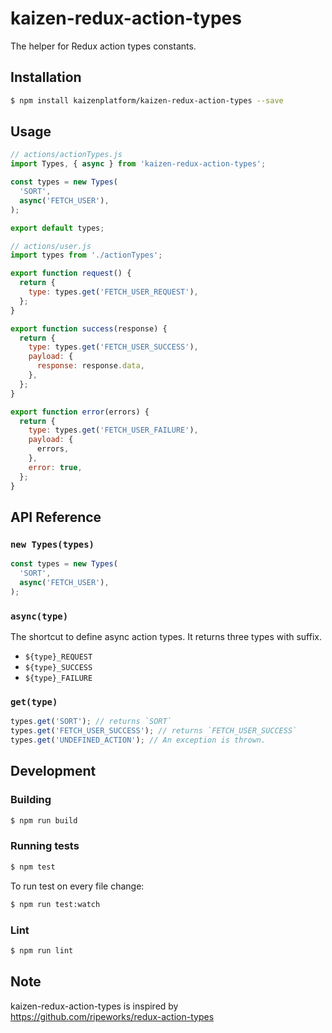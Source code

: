 # kaizen-redux-action-types

The helper for Redux action types constants.

## Installation

```sh
$ npm install kaizenplatform/kaizen-redux-action-types --save
```

## Usage

```js
// actions/actionTypes.js
import Types, { async } from 'kaizen-redux-action-types';

const types = new Types(
  'SORT',
  async('FETCH_USER'),
);

export default types;
```

```js
// actions/user.js
import types from './actionTypes';

export function request() {
  return {
    type: types.get('FETCH_USER_REQUEST'),
  };
}

export function success(response) {
  return {
    type: types.get('FETCH_USER_SUCCESS'),
    payload: {
      response: response.data,
    },
  };
}

export function error(errors) {
  return {
    type: types.get('FETCH_USER_FAILURE'),
    payload: {
      errors,
    },
    error: true,
  };
}
```

## API Reference

### `new Types(types)`

```js
const types = new Types(
  'SORT',
  async('FETCH_USER'),
);

```

### `async(type)`

The shortcut to define async action types. It returns three types with suffix.

- `${type}_REQUEST`
- `${type}_SUCCESS`
- `${type}_FAILURE`

### `get(type)`

```js
types.get('SORT'); // returns `SORT`
types.get('FETCH_USER_SUCCESS'); // returns `FETCH_USER_SUCCESS`
types.get('UNDEFINED_ACTION'); // An exception is thrown.
```

## Development

### Building

```sh
$ npm run build
```

### Running tests

```sh
$ npm test
```

To run test on every file change:

```sh
$ npm run test:watch
```

### Lint

```sh
$ npm run lint
```

## Note

kaizen-redux-action-types is inspired by https://github.com/ripeworks/redux-action-types
